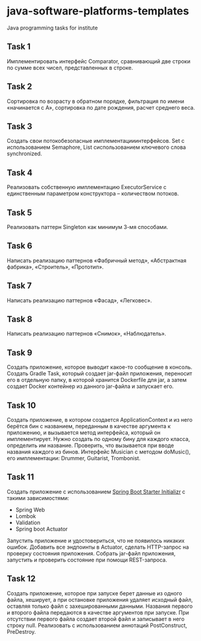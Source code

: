 # java-software-platforms-templates
Java programming tasks for institute

## Task 1
Имплементировать интерфейс Comparator, сравнивающий две строки по сумме всех чисел, представленных в строке.

## Task 2
Сортировка по возрасту в обратном порядке, фильтрация по имени «начинается с А», сортировка по дате рождения, расчет среднего веса.

## Task 3
Создать свои потокобезопасные имплементацииинтерфейсов. Set с использованием Semaphore, List сиспользованием ключевого слова synchronized.

## Task 4
Реализовать собственную имплементацию ExecutorService с единственным параметром конструктора – количеством потоков.

## Task 5
Реализовать паттерн Singleton как минимум 3-мя способами.

## Task 6
Написать реализацию паттернов «Фабричный метод», «Абстрактная фабрика», «Строитель», «Прототип».

## Task 7
Написать реализацию паттернов «Фасад», «Легковес».

## Task 8
Написать реализацию паттернов «Снимок», «Наблюдатель».

## Task 9
Создать приложение, которое выводит какое-то сообщение в консоль. Создать Gradle Task, который создает jar-файл приложения, переносит его в отдельную папку, в которой хранится Dockerfile для jar, а затем создает Docker контейнер из данного jar-файла и запускает его.

## Task 10
Создать приложение, в котором создается ApplicationContext и из него берётся бин с названием, переданным в качестве аргумента к приложению, и вызывается метод интерфейса, который он имплементирует. Нужно создать по одному бину для каждого класса, определить им название. Проверить, что вызывается при вводе названия каждого  из бинов. Интерфейс Musician с методом doMusic(), его имплементации: Drummer, Guitarist, Trombonist.

## Task 11
Создать приложение с использованием [Spring Boot Starter Initializr](https://start.spring.io/) с такими зависимостями: 
* Spring Web
* Lombok
* Validation
* Spring boot Actuator

Запустить приложение и удостовериться, что не появилось никаких ошибок. Добавить все эндпоинты в Actuator, сделать HTTP-запрос на проверку состояния приложения. Собрать jar-файл приложения, запустить и проверить состояние при помощи REST-запроса.

## Task 12
Создать приложение, которое при запуске берет данные из одного файла, хеширует, а при остановке приложения удаляет исходный файл, оставляя только файл с захешированными данными. Названия первого и второго файла передаются в качестве аргументов при запуске. При отсутствии первого файла создает второй файл и записывает в него строку null. Реализовать с использованием аннотаций PostConstruct, PreDestroy.
